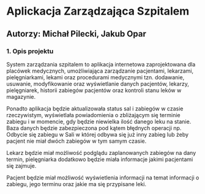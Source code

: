 # Aplickacja Zarządzająca Szpitalem

## Autorzy: Michał Pilecki, Jakub Opar

### 1. Opis projektu
System zarządzania szpitalem to aplikacja internetowa zaprojektowana dla placówek medycznych, umożliwiająca zarządzanie pacjentami, lekarzami, pielęgniarkami, lekami oraz procedurami medycznymi tzn. dodawanie, usuwanie, modyfikowanie oraz wyświetlanie danych pacjentów, lekarzy, pielęgniarek, historii zabiegów pacjentów oraz kontroli stanu leków w magazynie.

Ponadto aplikacja będzie aktualizowała status sal i zabiegów w czasie rzeczywistym, wyświetlała powiadomienia o zbliżającym się terminie zabiegu i w momencie, gdy będzie niewielka ilość danego leku na stanie. 
Baza danych będzie zabezpieczona pod kątem błędnych operacji np. Odbycie się zabiegu w Sali w której odbywa się już inny zabieg lub żeby pacjent nie miał dwóch zabiegów w tym samym czasie.
 
Lekarz będzie miał możliwość podglądu zaplanowanych zabiegów na dany termin, pielęgniarka dodatkowo będzie miała informacje jakimi pacjentami się zajmuje. 

Pacjent będzie miał możliwość wyświetlenia informacji na temat informacji o zabiegu, jego terminu oraz jakie ma się przypisane leki. 

